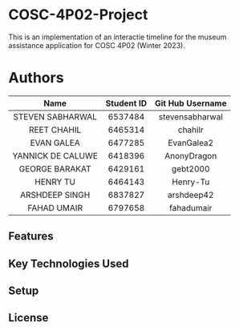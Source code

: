 # COSC-4P02-Project

This is an implementation of an interactie timeline for the museum assistance application for COSC 4P02 (Winter 2023).

# Authors
|Name|Student ID|Git Hub Username|
|:---:|:---------:|:-------------:|
|STEVEN SABHARWAL|6537484|stevensabharwal|
|REET CHAHIL|6465314|chahilr|
|EVAN GALEA|6477285|EvanGalea2|
|YANNICK DE CALUWE|6418396|AnonyDragon|
|GEORGE BARAKAT|6429161|gebt2000|
|HENRY TU|6464143|Henry-Tu|
|ARSHDEEP SINGH|6837827|arshdeep42|
|FAHAD UMAIR|6797658|fahadumair|

## Features

## Key Technologies Used

## Setup

## License
